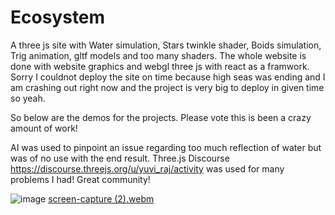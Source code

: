 # Ecosystem

A three js site with Water simulation, Stars twinkle shader, Boids simulation, Trig animation, gltf models and too many shaders. The whole website is done with website graphics and webgl three js with react as a framwork.
Sorry I couldnot deploy the site on time because high seas was ending and I am crashing out right now and the project is very big to deploy in given time so yeah.

So below are the demos for the projects. Please vote this is been a crazy amount of work!

AI was used to pinpoint an issue regarding too much reflection of water but was of no use with the end result. Three.js Discourse https://discourse.threejs.org/u/yuvi_raj/activity was used for many problems I had! Great community! 

![image](https://github.com/user-attachments/assets/bb32f2d8-d39a-4e83-ae5d-fdc925e0d0a4)
[screen-capture (2).webm](https://github.com/user-attachments/assets/8ac90bfe-ca29-41dc-a866-967f872e18b7)
